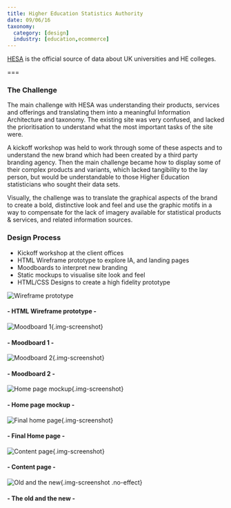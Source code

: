 ```yaml
---
title: Higher Education Statistics Authority
date: 09/06/16
taxonomy:
  category: [design]
  industry: [education,ecommerce]
---
```


<a href="http://www.hesa.ac.uk">HESA</a> is the official source of data about UK universities and HE colleges.

===

### The Challenge

The main challenge with HESA was understanding their products, services and offerings and translating them into a meaningful Information Architecture and taxonomy.  The existing site was very confused, and lacked the prioritisation to understand what the most important tasks of the site were.

A kickoff workshop was held to work through some of these aspects and to understand the new brand which had been created by a third party branding agency.  Then the main challenge became how to display some of their complex products and variants, which lacked tangibility to the lay person, but would be understandable to those Higher Education statisticians who sought their data sets.

Visually, the challenge was to translate the graphical aspects of the brand to create a bold, distinctive look and feel and use the graphic motifs in a way to compensate for the lack of imagery available for statistical products & services, and related information sources.

### Design Process

* Kickoff workshop at the client offices
* HTML Wireframe prototype to explore IA, and landing pages
* Moodboards to interpret new branding
* Static mockups to visualise site look and feel
* HTML/CSS Designs to create a high fidelity prototype

![Wireframe prototype](wireframe.jpg)
#### - HTML Wireframe prototype -

![Moodboard 1](moodboard1.jpg){.img-screenshot}
#### - Moodboard 1 -

![Moodboard 2](moodboard2.jpg){.img-screenshot}
#### - Moodboard 2 -

![Home page mockup](mockup.jpg){.img-screenshot}
#### - Home page mockup -


![Final home page](home.jpg){.img-screenshot}
#### - Final Home page -

![Content page](content.jpg){.img-screenshot}
#### - Content page -


![Old and the new](oldnew.jpg){.img-screenshot .no-effect}
#### - The old and the new -
